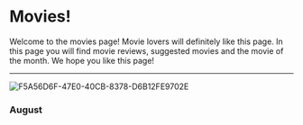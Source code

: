 # Movies!

Welcome to the movies page! Movie lovers will definitely like this page. In this page you will find movie reviews, suggested movies and the movie of the month. We hope you like this page!
* * * 

![F5A56D6F-47E0-40CB-8378-D6B12FE9702E](https://user-images.githubusercontent.com/48270916/87370489-885aac80-c52f-11ea-94a9-535d0ad8137a.jpeg)

### August
